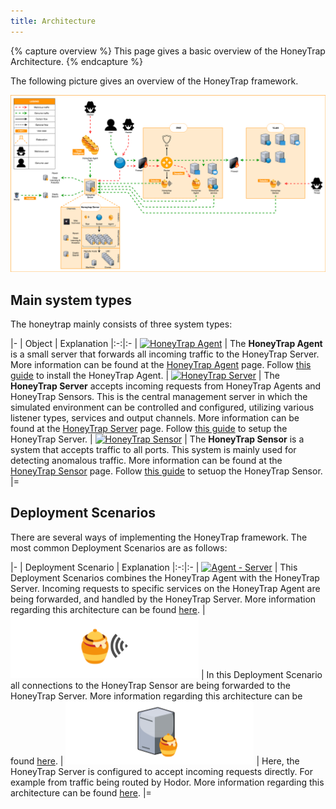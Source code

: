 ```yaml
---
title: Architecture
---
```


{% capture overview %}
This page gives a basic overview of the HoneyTrap Architecture.
{% endcapture %}

The following picture gives an overview of the HoneyTrap framework.

<img src="/images/architecture/overview.png">


## Main system types

The honeytrap mainly consists of three system types:

|-
| Object | Explanation
|:-:|:-
| [![HoneyTrap Agent](/images/architecture/agent.png)](/docs/concepts/framework/honeytrap-agent/) | The **HoneyTrap Agent** is a small server that forwards all incoming traffic to the HoneyTrap Server. More information can be found at the [HoneyTrap Agent](/docs/concepts/framework/honeytrap-agent/) page. Follow [this guide](/docs/setup/agent/landing/) to install the HoneyTrap Agent.
| [![HoneyTrap Server](/images/architecture/server.png)](/docs/concepts/framework/honeytrap-server/) | The **HoneyTrap Server** accepts incoming requests from HoneyTrap Agents and HoneyTrap Sensors. This is the central management server in which the simulated environment can be controlled and configured, utilizing various listener types, services and output channels. More information can be found at the [HoneyTrap Server](/docs/concepts/framework/honeytrap-server/) page. Follow [this guide](/docs/setup/server/install-server/) to setup the HoneyTrap Server.
| [![HoneyTrap Sensor](/images/architecture/sensor.png)](/docs/concepts/framework/honeytrap-sensor/) | The **HoneyTrap Sensor** is a system that accepts traffic to all ports. This system is mainly used for detecting anomalous traffic. More information can be found at the [HoneyTrap Sensor](/docs/concepts/framework/honeytrap-sensor/) page. Follow [this guide](/docs/setup/sensor/install-sensor/) to setuop the HoneyTrap Sensor.
|=

## Deployment Scenarios

There are several ways of implementing the HoneyTrap framework. The most common Deployment Scenarios are as follows:

|-
| Deployment Scenario | Explanation
|:-:|:-
| [![Agent - Server](/images/architecture/agent_server.png)](/docs/concepts/framework/architecture/agent-server/) |  This Deployment Scenarios combines the HoneyTrap Agent with the HoneyTrap Server. Incoming requests to specific services on the HoneyTrap Agent are being forwarded, and handled by the HoneyTrap Server. More information regarding this architecture can be found [here](/docs/concepts/framework/deployment-scenarios/agent-server/).
| [![Sensor Standalone](/images/architecture/sensor_standalone.png)](/docs/concepts/framework/architecture/sensor-standalone/) |  In this Deployment Scenario all connections to the HoneyTrap Sensor are being forwarded to the HoneyTrap Server. More information regarding this architecture can be found [here](/docs/concepts/framework/deployment-scenarios/sensor-standalone/).
| [![Server Standalone](/images/architecture/server_standalone.png)](/docs/concepts/framework/architecture/server-standalone/) |  Here, the HoneyTrap Server is configured to accept incoming requests directly. For example from traffic being routed by Hodor. More information regarding this architecture can be found [here](/docs/concepts/framework/deployment-scenarios/server-standalone/).
|=
